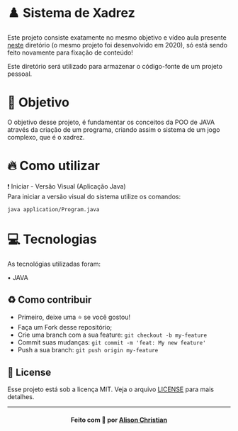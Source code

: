 # ♟️ Sistema de Xadrez

Este projeto consiste exatamente no mesmo objetivo e vídeo aula presente <a href="https://github.com/AlisonChs/Sistema-De-Xadrez-JAVA">neste</a> diretório (o mesmo projeto foi desenvolvido em 2020), só está sendo feito novamente para fixação de conteúdo!

Este diretório será utilizado para armazenar o código-fonte de um projeto pessoal.


# 📘 Objetivo

O objetivo desse projeto, é fundamentar os conceitos da POO de JAVA através da criação de um programa, criando assim o sistema de um jogo complexo, que é o xadrez.

# 🔥 Como utilizar

❗ Iniciar - Versão Visual (Aplicação Java) <br>
Para iniciar a versão visual do sistema utilize os comandos:

```bash 
java application/Program.java
```

# 💻 Tecnologias
As tecnológias utilizadas foram:

&bull; JAVA

## :recycle: Como contribuir
- Primeiro, deixe uma ⭐ se você gostou!
- Faça um Fork desse repositório;
- Crie uma branch com a sua feature: `git checkout -b my-feature`
- Commit suas mudanças: `git commit -m 'feat: My new feature'`
- Push a sua branch: `git push origin my-feature`

## :memo: License

Esse projeto está sob a licença MIT. Veja o arquivo [LICENSE](LICENSE.md) para mais detalhes.

---

<h4 align="center">
    Feito com 💜 por <a href="https://www.linkedin.com/in/alisonchs" target="_blank">Alison Christian</a>
</h4>

